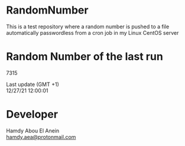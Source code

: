 # RandomNumber    
This is a test repository where a random number is pushed to a file automatically passwordless from a cron job in my Linux CentOS server    
# Random Number of the last run   
7315
      
Last update (GMT +1)    
12/27/21 12:00:01
# Developer    
Hamdy Abou El Anein   
hamdy.aea@protonmail.com
